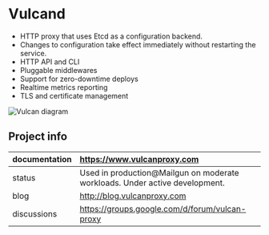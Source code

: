 Vulcand
=======

* HTTP proxy that uses Etcd as a configuration backend.
* Changes to configuration take effect immediately without restarting the service.
* HTTP API and CLI
* Pluggable middlewares
* Support for zero-downtime deploys
* Realtime metrics reporting
* TLS and certificate management

![Vulcan diagram](http://coreos.com/assets/images/media/vulcan-1-upstream.png "Vulcan diagram")

Project info
------------

| documentation | https://www.vulcanproxy.com                                      |
| :------------- |:-----------------------------------------------------------------|
| status        | Used in production@Mailgun on moderate workloads.  Under active development.              |
| blog          | http://blog.vulcanproxy.com                                     |
| discussions   | https://groups.google.com/d/forum/vulcan-proxy                  |
